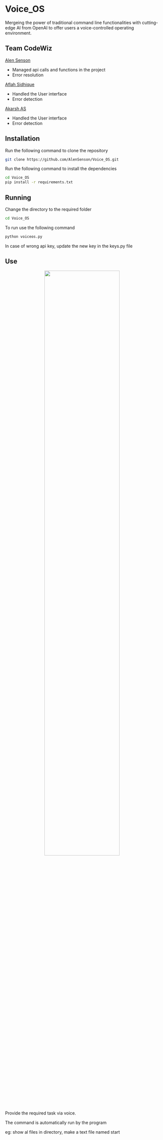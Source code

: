# Voice_OS
Mergeing the power of traditional command line functionalities with cutting-edge AI from OpenAI to offer users a voice-controlled operating environment.

## Team CodeWiz
[Alen Senson](https://github.com/alensenson)<br>
- Managed api calls and functions in the project
- Error resolution

[Aflah Sidhique](https://github.com/aflahsidhique)<br>
- Handled the User interface
- Error detection

[Akarsh AS](https://github.com/AkarshAnilkumar/)<br>
- Handled the User interface
- Error detection


## Installation

Run the following command to clone the repository

```sh
git clone https://github.com/AlenSenson/Voice_OS.git
```

Run the following command to install the dependencies

```sh
cd Voice_OS
pip install -r requirements.txt
```

## Running
Change the directory to the required folder

```sh
cd Voice_OS
```
To run use the following command

```sh
python voiceos.py
```

In case of wrong api key, update the new key in the keys.py file


## Use
<p align="center">
<img src="https://github.com/AlenSenson/Voice_OS/blob/main/Screenshot%202023-11-17%20111259.png?raw=true" width=70% height=70%>
</p>
Provide the required task via voice. 

The command is automatically run by the program

eg: show al files in directory, make a text file named start

